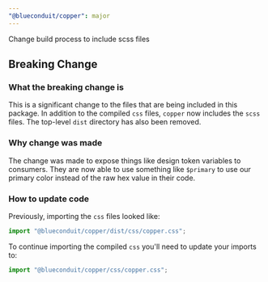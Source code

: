 ```yaml
---
"@blueconduit/copper": major
---
```


Change build process to include scss files

## Breaking Change

### What the breaking change is
This is a significant change to the files that are being included in this package. In addition to the compiled `css` files, `copper` now includes the `scss` files. The top-level `dist` directory has also been removed.

### Why change was made
The change was made to expose things like design token variables to consumers. They are now able to use something like `$primary` to use our primary color instead of the raw hex value in their code.

### How to update code
Previously, importing the `css` files looked like:

```js
import "@blueconduit/copper/dist/css/copper.css";
```

To continue importing the compiled `css` you'll need to update your imports to:

```js
import "@blueconduit/copper/css/copper.css";
```
